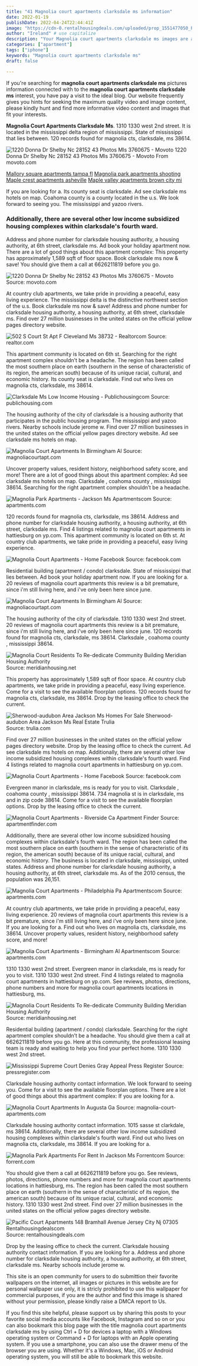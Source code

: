 ```yaml
---
title: "41 Magnolia court apartments clarksdale ms information"
date: 2022-01-19
publishDate: 2022-04-24T22:44:41Z
image: "https://cdn-0.rentalhousingdeals.com/uploaded/prop_1551477050_Pacific%20Court%20Apts.jpg"
author: "Ireland" # use capitalize
description: "Your Magnolia court apartments clarksdale ms images are available in this site. Magnolia court apartments clarksdale ms are a topic that is being searched for and liked by netizens today. You can Find and Download the Magnolia court apartments clarksdale ms files here. Find and Download all royalty-free images."
categories: ["apartment"]
tags: ["iphone"]
keywords: "Magnolia court apartments clarksdale ms"
draft: false

---
```


If you're searching for **magnolia court apartments clarksdale ms** pictures information connected with to the **magnolia court apartments clarksdale ms** interest, you have pay a visit to the ideal  blog.  Our website frequently  gives you  hints  for seeking  the maximum  quality video and image  content, please kindly hunt and find more informative video content and images  that fit your interests.

**Magnolia Court Apartments Clarksdale Ms**. 1310 1330 west 2nd street. It is located in the mississippi delta region of mississippi. State of mississippi that lies between. 120 records found for magnolia cts, clarksdale, ms 38614.

![1220 Donna Dr Shelby Nc 28152 43 Photos Mls 3760675 - Movoto](https://pi.movoto.com/p/411/3760675_0_z7b6zj_p.jpeg "1220 Donna Dr Shelby Nc 28152 43 Photos Mls 3760675 - Movoto")
1220 Donna Dr Shelby Nc 28152 43 Photos Mls 3760675 - Movoto From movoto.com

[Mallory square apartments tampa fl](/mallory-square-apartments-tampa-fl/)
[Magnolia park apartments shooting](/magnolia-park-apartments-shooting/)
[Maple crest apartments asheville](/maple-crest-apartments-asheville/)
[Maple valley apartments brown city mi](/maple-valley-apartments-brown-city-mi/)

If you are looking for a. Its county seat is clarksdale. Ad see clarksdale ms hotels on map. Coahoma county is a county located in the u.s. We look forward to seeing you. The mississippi and yazoo rivers.

### Additionally, there are several other low income subsidized housing complexes within clarksdale&#039;s fourth ward.

Address and phone number for clarksdale housing authority, a housing authority, at 6th street, clarksdale ms. Ad book your holiday apartment now. There are a lot of good things about this apartment complex: This property has approximately 1,589 sqft of floor space. Book clarksdale ms now &amp; save! You should give them a call at 6626211819 before you go.


![1220 Donna Dr Shelby Nc 28152 43 Photos Mls 3760675 - Movoto](https://pi.movoto.com/p/411/3760675_0_z7b6zj_p.jpeg "1220 Donna Dr Shelby Nc 28152 43 Photos Mls 3760675 - Movoto")
Source: movoto.com

At country club apartments, we take pride in providing a peaceful, easy living experience. The mississippi delta is the distinctive northwest section of the u.s. Book clarksdale ms now &amp; save! Address and phone number for clarksdale housing authority, a housing authority, at 6th street, clarksdale ms. Find over 27 million businesses in the united states on the official yellow pages directory website.

![502 S Court St Apt F Cleveland Ms 38732 - Realtorcom](https://ap.rdcpix.com/4ee985e5b759316904fb249ed8d4ca6el-m1926128617xd-w1020_h770_q80.jpg "502 S Court St Apt F Cleveland Ms 38732 - Realtorcom")
Source: realtor.com

This apartment community is located on 6th st. Searching for the right apartment complex shouldn’t be a headache. The region has been called the most southern place on earth (southern in the sense of characteristic of its region, the american south) because of its unique racial, cultural, and economic history. Its county seat is clarksdale. Find out who lives on magnolia cts, clarksdale, ms 38614.

![Clarksdale Ms Low Income Housing - Publichousingcom](https://www.publichousing.com/gallery/163487_sunflower_lane_apartments_sjz.jpg "Clarksdale Ms Low Income Housing - Publichousingcom")
Source: publichousing.com

The housing authority of the city of clarksdale is a housing authority that participates in the public housing program. The mississippi and yazoo rivers. Nearby schools include jerome w. Find over 27 million businesses in the united states on the official yellow pages directory website. Ad see clarksdale ms hotels on map.

![Magnolia Court Apartments In Birmingham Al](https://resource.rentcafe.com/image/upload/c_crop,x_0,y_246,w_2048,h_1290/f_auto,q_auto/s3/3/726992/office%20front%20summer%20flowers.jpg? "Magnolia Court Apartments In Birmingham Al")
Source: magnoliacourtapt.com

Uncover property values, resident history, neighborhood safety score, and more! There are a lot of good things about this apartment complex: Ad see clarksdale ms hotels on map. Clarksdale , coahoma county , mississippi 38614. Searching for the right apartment complex shouldn’t be a headache.

![Magnolia Park Apartments - Jackson Ms Apartmentscom](https://images1.apartments.com/i2/Ea6KE3N0zKhv35wZ66idzFOQvieZydjNS-AhLwu3xKg/117/magnolia-park-jackson-ms-building-photo.jpg?p=1 "Magnolia Park Apartments - Jackson Ms Apartmentscom")
Source: apartments.com

120 records found for magnolia cts, clarksdale, ms 38614. Address and phone number for clarksdale housing authority, a housing authority, at 6th street, clarksdale ms. Find 4 listings related to magnolia court apartments in hattiesburg on yp.com. This apartment community is located on 6th st. At country club apartments, we take pride in providing a peaceful, easy living experience.

![Magnolia Court Apartments - Home Facebook](https://lookaside.fbsbx.com/lookaside/crawler/media/?media_id=722857321638217 "Magnolia Court Apartments - Home Facebook")
Source: facebook.com

Residential building (apartment / condo) clarksdale. State of mississippi that lies between. Ad book your holiday apartment now. If you are looking for a. 20 reviews of magnolia court apartments this review is a bit premature, since i&#039;m still living here, and i&#039;ve only been here since june.

![Magnolia Court Apartments In Birmingham Al](https://resource.rentcafe.com/image/upload/f_auto,q_auto/s3/3/726992/magnolia-court-birmingham-al-building-photo%20(1).jpg? "Magnolia Court Apartments In Birmingham Al")
Source: magnoliacourtapt.com

The housing authority of the city of clarksdale. 1310 1330 west 2nd street. 20 reviews of magnolia court apartments this review is a bit premature, since i&#039;m still living here, and i&#039;ve only been here since june. 120 records found for magnolia cts, clarksdale, ms 38614. Clarksdale , coahoma county , mississippi 38614.

![Magnolia Court Residents To Re-dedicate Community Building Meridian Housing Authority](https://www.meridianhousing.net/wp-content/uploads/2013/06/CarouselPlace.jpg "Magnolia Court Residents To Re-dedicate Community Building Meridian Housing Authority")
Source: meridianhousing.net

This property has approximately 1,589 sqft of floor space. At country club apartments, we take pride in providing a peaceful, easy living experience. Come for a visit to see the available floorplan options. 120 records found for magnolia cts, clarksdale, ms 38614. Drop by the leasing office to check the current.

![Sherwood-audubon Area Jackson Ms Homes For Sale Sherwood-audubon Area Jackson Ms Real Estate Trulia](https://www.trulia.com/pictures/thumbs_5/zillowstatic/fp/a206f66ab68602fbef061f941790fb96-full.jpg "Sherwood-audubon Area Jackson Ms Homes For Sale Sherwood-audubon Area Jackson Ms Real Estate Trulia")
Source: trulia.com

Find over 27 million businesses in the united states on the official yellow pages directory website. Drop by the leasing office to check the current. Ad see clarksdale ms hotels on map. Additionally, there are several other low income subsidized housing complexes within clarksdale&#039;s fourth ward. Find 4 listings related to magnolia court apartments in hattiesburg on yp.com.

![Magnolia Court Apartments - Home Facebook](https://lookaside.fbsbx.com/lookaside/crawler/media/?media_id=390847054839247 "Magnolia Court Apartments - Home Facebook")
Source: facebook.com

Evergreen manor in clarksdale, ms is ready for you to visit. Clarksdale , coahoma county , mississippi 38614. 734 magnolia st is in clarksdale, ms and in zip code 38614. Come for a visit to see the available floorplan options. Drop by the leasing office to check the current.

![Magnolia Court Apartments - Riverside Ca Apartment Finder](https://image1.apartmentfinder.com/i2/yPl5GTrwlL9dnLek6AAumtzxKld5Bgq5ZREmnMCZ-nQ/111/magnolia-court-apartments-riverside-ca-primary-photo.jpg "Magnolia Court Apartments - Riverside Ca Apartment Finder")
Source: apartmentfinder.com

Additionally, there are several other low income subsidized housing complexes within clarksdale&#039;s fourth ward. The region has been called the most southern place on earth (southern in the sense of characteristic of its region, the american south) because of its unique racial, cultural, and economic history. The business is located in clarksdale, mississippi, united states. Address and phone number for clarksdale housing authority, a housing authority, at 6th street, clarksdale ms. As of the 2010 census, the population was 26,151.

![Magnolia Court Apartments - Philadelphia Pa Apartmentscom](https://images1.apartments.com/i2/ovp-fLqCRTg3XKyAa5lHiAu9u7T0IkLFdVw1A_cE-mQ/111/magnolia-court-apartments-philadelphia-pa-primary-photo.jpg "Magnolia Court Apartments - Philadelphia Pa Apartmentscom")
Source: apartments.com

At country club apartments, we take pride in providing a peaceful, easy living experience. 20 reviews of magnolia court apartments this review is a bit premature, since i&#039;m still living here, and i&#039;ve only been here since june. If you are looking for a. Find out who lives on magnolia cts, clarksdale, ms 38614. Uncover property values, resident history, neighborhood safety score, and more!

![Magnolia Court Apartments - Birmingham Al Apartmentscom](https://images1.apartments.com/i2/xEVF2dItXM8gkUimn6TlOpb4Atekj81poTw5n5ztHek/111/magnolia-court-birmingham-al-primary-photo.jpg "Magnolia Court Apartments - Birmingham Al Apartmentscom")
Source: apartments.com

1310 1330 west 2nd street. Evergreen manor in clarksdale, ms is ready for you to visit. 1310 1330 west 2nd street. Find 4 listings related to magnolia court apartments in hattiesburg on yp.com. See reviews, photos, directions, phone numbers and more for magnolia court apartments locations in hattiesburg, ms.

![Magnolia Court Residents To Re-dedicate Community Building Meridian Housing Authority](https://www.meridianhousing.net/wp-content/uploads/2013/06/mha-office.jpg "Magnolia Court Residents To Re-dedicate Community Building Meridian Housing Authority")
Source: meridianhousing.net

Residential building (apartment / condo) clarksdale. Searching for the right apartment complex shouldn’t be a headache. You should give them a call at 6626211819 before you go. Here at this community, the professional leasing team is ready and waiting to help you find your perfect home. 1310 1330 west 2nd street.

![Mississippi Supreme Court Denies Gray Appeal Press Register](https://www.pressregister.com/sites/default/files/field/image/WEBA-COURT-of-Appeals-Mississippi.jpg "Mississippi Supreme Court Denies Gray Appeal Press Register")
Source: pressregister.com

Clarksdale housing authority contact information. We look forward to seeing you. Come for a visit to see the available floorplan options. There are a lot of good things about this apartment complex: If you are looking for a.

![Magnolia Court Apartments In Augusta Ga](https://resource.rentcafe.com/image/upload/q_auto,f_auto/s3/2/23127/dominium-magnolia%20court-updated%20exterior_main-ml-web.jpg "Magnolia Court Apartments In Augusta Ga")
Source: magnolia-court-apartments.com

Clarksdale housing authority contact information. 1015 sasse st clarkdale, ms 38614. Additionally, there are several other low income subsidized housing complexes within clarksdale&#039;s fourth ward. Find out who lives on magnolia cts, clarksdale, ms 38614. If you are looking for a.

![Magnolia Park Apartments For Rent In Jackson Ms Forrentcom](https://images1.forrent.com/i2/Q1SglwSeftIzvq9hUpeJtV1CHI6bYotdJLSyoKZOdhM/117/image.jpg "Magnolia Park Apartments For Rent In Jackson Ms Forrentcom")
Source: forrent.com

You should give them a call at 6626211819 before you go. See reviews, photos, directions, phone numbers and more for magnolia court apartments locations in hattiesburg, ms. The region has been called the most southern place on earth (southern in the sense of characteristic of its region, the american south) because of its unique racial, cultural, and economic history. 1310 1330 west 2nd street. Find over 27 million businesses in the united states on the official yellow pages directory website.

![Pacific Court Apartments 148 Bramhall Avenue Jersey City Nj 07305 Rentalhousingdealscom](https://cdn-0.rentalhousingdeals.com/uploaded/prop_1551477050_Pacific%20Court%20Apts.jpg "Pacific Court Apartments 148 Bramhall Avenue Jersey City Nj 07305 Rentalhousingdealscom")
Source: rentalhousingdeals.com

Drop by the leasing office to check the current. Clarksdale housing authority contact information. If you are looking for a. Address and phone number for clarksdale housing authority, a housing authority, at 6th street, clarksdale ms. Nearby schools include jerome w.

This site is an open community for users to do submittion their favorite wallpapers on the internet, all images or pictures in this website are for personal wallpaper use only, it is stricly prohibited to use this wallpaper for commercial purposes, if you are the author and find this image is shared without your permission, please kindly raise a DMCA report to Us.

If you find this site helpful, please support us by sharing this posts to your favorite social media accounts like Facebook, Instagram and so on or you can also bookmark this blog page with the title magnolia court apartments clarksdale ms by using Ctrl + D for devices a laptop with a Windows operating system or Command + D for laptops with an Apple operating system. If you use a smartphone, you can also use the drawer menu of the browser you are using. Whether it's a Windows, Mac, iOS or Android operating system, you will still be able to bookmark this website.
